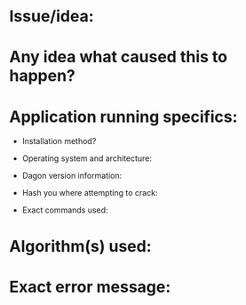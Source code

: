 # Issue/idea:
<!--- Be as specific as possible --->

# Any idea what caused this to happen?
<!--- If you don't have any idea, leave this blank or put 'n/a' --->

# Application running specifics:
  - Installation method? 
  <!--- Clone, tar, zip, etc.. --->
  
  - Operating system and architecture: 
  <!--- Windows 32bit, Windows 64bit, Debian 8 64bit, etc.. --->
  
  - Dagon version information:
  <!--- Run python dagon.py --version --->
  
  - Hash you where attempting to crack:
  <!--- If you do not want to provide this information
  that's fine, however, it can be useful in figuring out 
  what happened and how it happened --->
  
  - Exact commands used:
  <!--- What flags where you using to run the application? 
  -c <HASH>, --bruteforce, etc.. --->

# Algorithm(s) used:
<!--- The algorithm(s) that had been attempted and which one it failed on --->

# Exact error message:
<!--- Full stack traceback --->